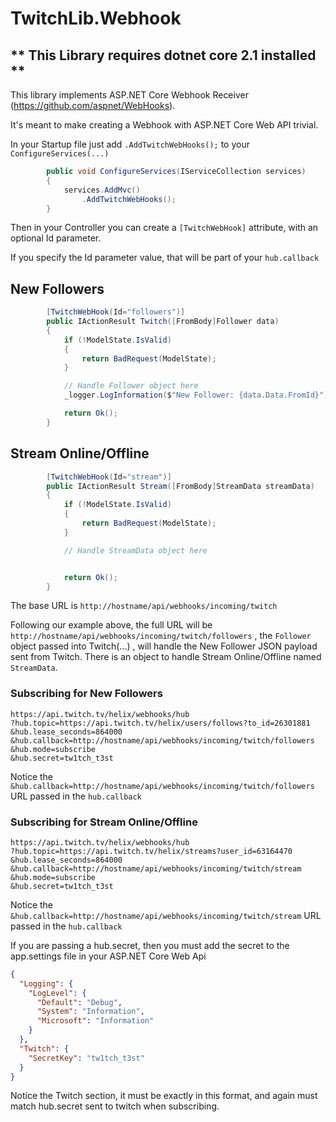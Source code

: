# TwitchLib.Webhook

## \*\* **This Library requires dotnet core 2.1 installed** \*\*

This library implements ASP.NET Core Webhook Receiver (https://github.com/aspnet/WebHooks).

It's meant to make creating a Webhook with ASP.NET Core Web API trivial.

In your Startup file just add `.AddTwitchWebHooks();` to your `ConfigureServices(...)`

```csharp
        public void ConfigureServices(IServiceCollection services)
        {
            services.AddMvc()
                .AddTwitchWebHooks();
        }
```

Then in your Controller you can create a `[TwitchWebHook]` attribute, with an optional Id parameter.

If you specify the Id parameter value, that will be part of your `hub.callback`

## New Followers

```csharp
        [TwitchWebHook(Id="followers")]
        public IActionResult Twitch([FromBody]Follower data)
        {
            if (!ModelState.IsValid)
            {
                return BadRequest(ModelState);
            }

            // Handle Follower object here
            _logger.LogInformation($"New Follower: {data.Data.FromId}");

            return Ok();
        }
```

## Stream Online/Offline

```csharp
        [TwitchWebHook(Id="stream")]
        public IActionResult Stream([FromBody]StreamData streamData)
        {
            if (!ModelState.IsValid)
            {
                return BadRequest(ModelState);
            }

            // Handle StreamData object here


            return Ok();
        }
```

The base URL is `http://hostname/api/webhooks/incoming/twitch`

Following our example above, the full URL will be `http://hostname/api/webhooks/incoming/twitch/followers` , the `Follower` object passed into Twitch(...) , will handle the New Follower JSON payload sent from Twitch. There is an object to handle Stream Online/Offline named `StreamData`.

### Subscribing for New Followers

```
https://api.twitch.tv/helix/webhooks/hub
?hub.topic=https://api.twitch.tv/helix/users/follows?to_id=26301881
&hub.lease_seconds=864000
&hub.callback=http://hostname/api/webhooks/incoming/twitch/followers
&hub.mode=subscribe
&hub.secret=tw1tch_t3st
```

Notice the `&hub.callback=http://hostname/api/webhooks/incoming/twitch/followers` URL passed in the `hub.callback`

### Subscribing for Stream Online/Offline

```
https://api.twitch.tv/helix/webhooks/hub
?hub.topic=https://api.twitch.tv/helix/streams?user_id=63164470
&hub.lease_seconds=864000
&hub.callback=http://hostname/api/webhooks/incoming/twitch/stream
&hub.mode=subscribe
&hub.secret=tw1tch_t3st
```

Notice the `&hub.callback=http://hostname/api/webhooks/incoming/twitch/stream` URL passed in the `hub.callback`

If you are passing a hub.secret, then you must add the secret to the app.settings file in your ASP.NET Core Web Api

```json
{
  "Logging": {
    "LogLevel": {
      "Default": "Debug",
      "System": "Information",
      "Microsoft": "Information"
    }
  },
  "Twitch": {
    "SecretKey": "tw1tch_t3st"
  }
}
```

Notice the Twitch section, it must be exactly in this format, and again must match hub.secret sent to twitch when subscribing.

